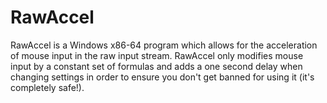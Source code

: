 # RawAccel
RawAccel is a Windows x86-64 program which allows for the acceleration of mouse input in the raw input stream. RawAccel only modifies mouse input by a constant set of formulas and adds a one second delay when changing settings in order to ensure you don't get banned for using it (it's completely safe!).
